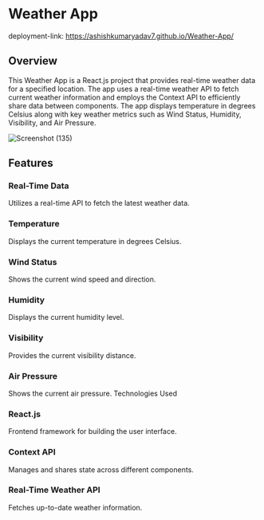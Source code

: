 # Weather App
deployment-link: https://ashishkumaryadav7.github.io/Weather-App/


## Overview
This Weather App is a React.js project that provides real-time weather data for a specified location. The app uses a real-time weather API to fetch current weather information and employs the Context API to efficiently share data between components. The app displays temperature in degrees Celsius along with key weather metrics such as Wind Status, Humidity, Visibility, and Air Pressure.

![Screenshot (135)](https://github.com/user-attachments/assets/eee0d13e-d0f9-49ea-9feb-7dcfd014f7cd)

## Features
<h3>Real-Time Data</h3> Utilizes a real-time API to fetch the latest weather data.
<h3>Temperature</h3> Displays the current temperature in degrees Celsius.
<h3>Wind Status</h3> Shows the current wind speed and direction.
<h3>Humidity</h3> Displays the current humidity level.
<h3>Visibility</h3> Provides the current visibility distance.
<h3>Air Pressure</h3> Shows the current air pressure.
Technologies Used
<h3>React.js</h3> Frontend framework for building the user interface.
<h3>Context API</h3> Manages and shares state across different components.
<h3>Real-Time Weather API</h3> Fetches up-to-date weather information.
